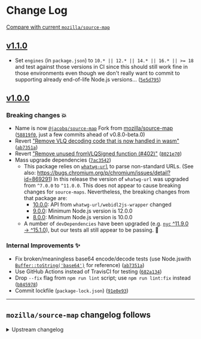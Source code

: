 # Change Log

[Compare with current `mozilla/source-map`](https://github.com/mozilla/source-map/compare/master...jacobq:%40jacobq/source-map)

## [v1.1.0](https://github.com/jacobq/source-map/releases/tag/v1.1.0)

- Set `engines` (in `package.json`) to `10.* || 12.* || 14.* || 16.* || >= 18`
  and test against those versions in CI since this should still work fine
  in those environments even though we don't really want to commit
  to supporting already end-of-life Node.js versions...
  ([`5e5d795`](https://github.com/jacobq/source-map/commit/5e5d7954732ea660bc02cec20299d46c87f08981)) 

## [v1.0.0](https://github.com/jacobq/source-map/releases/tag/v1.0.0)

### Breaking changes :boom:

- Name is now [`@jacobq/source-map`](https://www.npmjs.com/package/@jacobq/source-map)
  Fork from [mozilla/source-map](https://github.com/mozilla/source-map)
  ([`58819f0`](https://github.com/mozilla/source-map/commit/58819f09018d56ef84dc41ba9c93f554e0645169),
  just a few commits ahead of v0.8.0-beta.0)
- Revert ["Remove VLQ decoding code that is now handled in wasm"](https://github.com/mozilla/source-map/commit/e222ef64fbc2143a7cca5d3edb44a543acf86872)
  ([`ab7351a`](https://github.com/jacobq/source-map/commit/ab7351a182873a00b938060a0d3359c839df88ea))
- Revert ["Remove unused fromVLQSigned function (#402)"](https://github.com/mozilla/source-map/commit/0f3e95586cc2e52f36b83469ce1fd2c436f010c2)
  ([`8021e70`](https://github.com/jacobq/source-map/commit/8021e709fdba308c985d4e51e448f77e2c4cda5c))
- Mass upgrade dependencies ([`7ac3542`](https://github.com/jacobq/source-map/commit/7ac3542c2bdafc93d3b365861af7f091029fa021))
  * This package relies on [`whatwg-url`](https://github.com/jsdom/whatwg-url) to parse non-standard URLs.
    (See also: https://bugs.chromium.org/p/chromium/issues/detail?id=869291)
    In this release the version of `whatwg-url` was upgraded from `^7.0.0` to `^11.0.0`.
    This does not appear to cause breaking changes for `source-maps`.
    Nevertheless, the breaking changes from that package are:
    - [10.0.0](https://github.com/jsdom/whatwg-url/releases/tag/v10.0.0): API from `whatwg-url/webidl2js-wrapper` changed
    - [9.0.0](https://github.com/jsdom/whatwg-url/releases/tag/v9.0.0): Minimum Node.js version is 12.0.0
    - [8.0.0](https://github.com/jsdom/whatwg-url/releases/tag/v8.0.0): Minimum Node.js version is 10.0.0
  * A number of `devDependencies` have been upgraded
    (e.g. [`nyc` ^11.9.0  →  ^15.1.0](https://github.com/istanbuljs/nyc/blob/master/CHANGELOG.md)),
    but our tests all still appear to be passing. :crossed_fingers:

### Internal Improvements :sparkles:

- Fix broken/meaningless base64 encode/decode tests
  (use Node.jswith [`Buffer::toString('base64')`](https://nodejs.org/docs/latest-v18.x/api/buffer.html#buftostringencoding-start-end) for reference)
  ([`ab7351a`](https://github.com/jacobq/source-map/commit/ab7351a182873a00b938060a0d3359c839df88ea))
- Use GitHub Actions instead of TravisCI for testing ([`682a134`](https://github.com/jacobq/source-map/commit/682a1343b5061bf1020d5d9a747abe93bdbb948e))
- Drop `--fix` flag from `npm run lint` script; use `npm run lint:fix` instead ([`b845978`](https://github.com/jacobq/source-map/commit/b8459786871799e398f4ce3a7916fb216c826012))
- Commit lockfile (`package-lock.json`)
  ([`91e0e93`](https://github.com/jacobq/source-map/commit/91e0e93993a7afd87873f2ecd0226c6281f1715b))

***

## `mozilla/source-map` changelog follows

<details>
<summary>Upstream changelog</summary>


### Breaking changes

- [#350](https://github.com/mozilla/source-map/pull/350) -
  Change browser detection logic for WASM loading.
- [#363](https://github.com/mozilla/source-map/pull/363) -
  Change WASM loading detection to rely on `package.json#browser` field.
- [#362](https://github.com/mozilla/source-map/pull/362) -
  Remove the `dist/` bundle.
- [#371](https://github.com/mozilla/source-map/pull/371) -
  Reimplement sourcemap URL processing using the WHATWG URL API.

### Nonbreaking changes:

- [#339](https://github.com/mozilla/source-map/pull/339) -
  Allow initializing the consumer `mappings.wasm` file as an `ArrayBuffer`.

### Internal Improvements:

- [#347](https://github.com/mozilla/source-map/pull/347) -
  Improve tests.
- [#352](https://github.com/mozilla/source-map/pull/352) -
  Improve documentation.
- [#361](https://github.com/mozilla/source-map/pull/361) -
  Use newer Webpack CLI when bundling.
- [#364](https://github.com/mozilla/source-map/pull/364) -
  Convert `IndexedSourceMapConsumer` implementation to pass more through
  to `BasicSourceMapConsumer`.
- [#366](https://github.com/mozilla/source-map/pull/366) -
  Normalize internal URL representation to be easier to follow.
- [#341](https://github.com/mozilla/source-map/pull/341) -
  Use async functions to simplify `SourceMapConsumer.with` implementation.

## 0.7.3

- Fix a bug where nested uses of `SourceMapConsumer` could result in a
  `TypeError`. [#338](https://github.com/mozilla/source-map/issues/338)
  [#330](https://github.com/mozilla/source-map/issues/330)
  [#319](https://github.com/mozilla/source-map/issues/319)

## 0.7.2

- Another 3x speed up in `SourceMapConsumer`. Read about it here:
  http://fitzgeraldnick.com/2018/02/26/speed-without-wizardry.html

## 0.7.1

- Updated TypeScript typings. [#321][]

[#321]: https://github.com/mozilla/source-map/pull/321

## 0.7.0

- `SourceMapConsumer` now uses WebAssembly, and is **much** faster! Read about
  it here:
  https://hacks.mozilla.org/2018/01/oxidizing-source-maps-with-rust-and-webassembly/

- **Breaking change:** `new SourceMapConsumer` now returns a `Promise` object
  that resolves to the newly constructed `SourceMapConsumer` instance, rather
  than returning the new instance immediately.

- **Breaking change:** when you're done using a `SourceMapConsumer` instance,
  you must call `SourceMapConsumer.prototype.destroy` on it. After calling
  `destroy`, you must not use the instance again.

- **Breaking change:** `SourceMapConsumer` used to be able to handle lines,
  columns numbers and source and name indices up to `2^53 - 1` (aka
  `Number.MAX_SAFE_INTEGER`). It can now only handle them up to `2^32 - 1`.

- **Breaking change:** The `source-map` library now uses modern ECMAScript-isms:
  `let`, arrow functions, `async`, etc. Use Babel to compile it down to
  ECMAScript 5 if you need to support older JavaScript environments.

- **Breaking change:** Drop support for Node < 8. If you want to support older
  versions of node, please use v0.6 or below.

## 0.5.6

- Fix for regression when people were using numbers as names in source maps. See
  #236.

## 0.5.5

- Fix "regression" of unsupported, implementation behavior that half the world
  happens to have come to depend on. See #235.

- Fix regression involving function hoisting in SpiderMonkey. See #233.

## 0.5.4

- Large performance improvements to source-map serialization. See #228 and #229.

## 0.5.3

- Do not include unnecessary distribution files. See
  commit ef7006f8d1647e0a83fdc60f04f5a7ca54886f86.

## 0.5.2

- Include browser distributions of the library in package.json's `files`. See
  issue #212.

## 0.5.1

- Fix latent bugs in IndexedSourceMapConsumer.prototype.\_parseMappings. See
  ff05274becc9e6e1295ed60f3ea090d31d843379.

## 0.5.0

- Node 0.8 is no longer supported.

- Use webpack instead of dryice for bundling.

- Big speedups serializing source maps. See pull request #203.

- Fix a bug with `SourceMapConsumer.prototype.sourceContentFor` and sources that
  explicitly start with the source root. See issue #199.

## 0.4.4

- Fix an issue where using a `SourceMapGenerator` after having created a
  `SourceMapConsumer` from it via `SourceMapConsumer.fromSourceMap` failed. See
  issue #191.

- Fix an issue with where `SourceMapGenerator` would mistakenly consider
  different mappings as duplicates of each other and avoid generating them. See
  issue #192.

## 0.4.3

- A very large number of performance improvements, particularly when parsing
  source maps. Collectively about 75% of time shaved off of the source map
  parsing benchmark!

- Fix a bug in `SourceMapConsumer.prototype.allGeneratedPositionsFor` and fuzzy
  searching in the presence of a column option. See issue #177.

- Fix a bug with joining a source and its source root when the source is above
  the root. See issue #182.

- Add the `SourceMapConsumer.prototype.hasContentsOfAllSources` method to
  determine when all sources' contents are inlined into the source map. See
  issue #190.

## 0.4.2

- Add an `.npmignore` file so that the benchmarks aren't pulled down by
  dependent projects. Issue #169.

- Add an optional `column` argument to
  `SourceMapConsumer.prototype.allGeneratedPositionsFor` and better handle lines
  with no mappings. Issues #172 and #173.

## 0.4.1

- Fix accidentally defining a global variable. #170.

## 0.4.0

- The default direction for fuzzy searching was changed back to its original
  direction. See #164.

- There is now a `bias` option you can supply to `SourceMapConsumer` to control
  the fuzzy searching direction. See #167.

- About an 8% speed up in parsing source maps. See #159.

- Added a benchmark for parsing and generating source maps.

## 0.3.0

- Change the default direction that searching for positions fuzzes when there is
  not an exact match. See #154.

- Support for environments using json2.js for JSON serialization. See #156.

## 0.2.0

- Support for consuming "indexed" source maps which do not have any remote
  sections. See pull request #127. This introduces a minor backwards
  incompatibility if you are monkey patching `SourceMapConsumer.prototype`
  methods.

## 0.1.43

- Performance improvements for `SourceMapGenerator` and `SourceNode`. See issue
  #148 for some discussion and issues #150, #151, and #152 for implementations.

## 0.1.42

- Fix an issue where `SourceNode`s from different versions of the source-map
  library couldn't be used in conjunction with each other. See issue #142.

## 0.1.41

- Fix a bug with getting the source content of relative sources with a "./"
  prefix. See issue #145 and [Bug 1090768](bugzil.la/1090768).

- Add the `SourceMapConsumer.prototype.computeColumnSpans` method to compute the
  column span of each mapping.

- Add the `SourceMapConsumer.prototype.allGeneratedPositionsFor` method to find
  all generated positions associated with a given original source and line.

## 0.1.40

- Performance improvements for parsing source maps in SourceMapConsumer.

## 0.1.39

- Fix a bug where setting a source's contents to null before any source content
  had been set before threw a TypeError. See issue #131.

## 0.1.38

- Fix a bug where finding relative paths from an empty path were creating
  absolute paths. See issue #129.

## 0.1.37

- Fix a bug where if the source root was an empty string, relative source paths
  would turn into absolute source paths. Issue #124.

## 0.1.36

- Allow the `names` mapping property to be an empty string. Issue #121.

## 0.1.35

- A third optional parameter was added to `SourceNode.fromStringWithSourceMap`
  to specify a path that relative sources in the second parameter should be
  relative to. Issue #105.

- If no file property is given to a `SourceMapGenerator`, then the resulting
  source map will no longer have a `null` file property. The property will
  simply not exist. Issue #104.

- Fixed a bug where consecutive newlines were ignored in `SourceNode`s.
  Issue #116.

## 0.1.34

- Make `SourceNode` work with windows style ("\r\n") newlines. Issue #103.

- Fix bug involving source contents and the
  `SourceMapGenerator.prototype.applySourceMap`. Issue #100.

## 0.1.33

- Fix some edge cases surrounding path joining and URL resolution.

- Add a third parameter for relative path to
  `SourceMapGenerator.prototype.applySourceMap`.

- Fix issues with mappings and EOLs.

## 0.1.32

- Fixed a bug where SourceMapConsumer couldn't handle negative relative columns
  (issue 92).

- Fixed test runner to actually report number of failed tests as its process
  exit code.

- Fixed a typo when reporting bad mappings (issue 87).

## 0.1.31

- Delay parsing the mappings in SourceMapConsumer until queried for a source
  location.

- Support Sass source maps (which at the time of writing deviate from the spec
  in small ways) in SourceMapConsumer.

## 0.1.30

- Do not join source root with a source, when the source is a data URI.

- Extend the test runner to allow running single specific test files at a time.

- Performance improvements in `SourceNode.prototype.walk` and
  `SourceMapConsumer.prototype.eachMapping`.

- Source map browser builds will now work inside Workers.

- Better error messages when attempting to add an invalid mapping to a
  `SourceMapGenerator`.

## 0.1.29

- Allow duplicate entries in the `names` and `sources` arrays of source maps
  (usually from TypeScript) we are parsing. Fixes github issue 72.

## 0.1.28

- Skip duplicate mappings when creating source maps from SourceNode; github
  issue 75.

## 0.1.27

- Don't throw an error when the `file` property is missing in SourceMapConsumer,
  we don't use it anyway.

## 0.1.26

- Fix SourceNode.fromStringWithSourceMap for empty maps. Fixes github issue 70.

## 0.1.25

- Make compatible with browserify

## 0.1.24

- Fix issue with absolute paths and `file://` URIs. See
  https://bugzilla.mozilla.org/show_bug.cgi?id=885597

## 0.1.23

- Fix issue with absolute paths and sourcesContent, github issue 64.

## 0.1.22

- Ignore duplicate mappings in SourceMapGenerator. Fixes github issue 21.

## 0.1.21

- Fixed handling of sources that start with a slash so that they are relative to
  the source root's host.

## 0.1.20

- Fixed github issue #43: absolute URLs aren't joined with the source root
  anymore.

## 0.1.19

- Using Travis CI to run tests.

## 0.1.18

- Fixed a bug in the handling of sourceRoot.

## 0.1.17

- Added SourceNode.fromStringWithSourceMap.

## 0.1.16

- Added missing documentation.

- Fixed the generating of empty mappings in SourceNode.

## 0.1.15

- Added SourceMapGenerator.applySourceMap.

## 0.1.14

- The sourceRoot is now handled consistently.

## 0.1.13

- Added SourceMapGenerator.fromSourceMap.

## 0.1.12

- SourceNode now generates empty mappings too.

## 0.1.11

- Added name support to SourceNode.

## 0.1.10

- Added sourcesContent support to the customer and generator.

</details>
